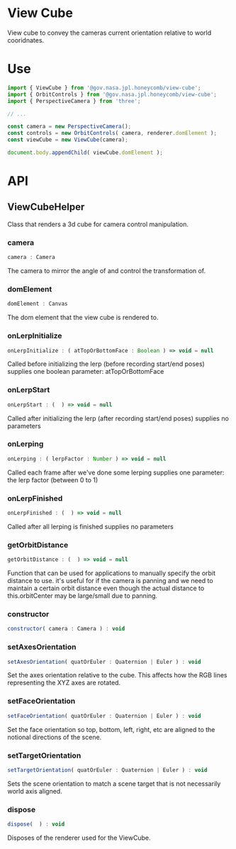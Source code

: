 # View Cube

View cube to convey the cameras current orientation relative to world cooridnates.

# Use

```js
import { ViewCube } from '@gov.nasa.jpl.honeycomb/view-cube';
import { OrbitControls } from '@gov.nasa.jpl.honeycomb/view-cube';
import { PerspectiveCamera } from 'three';

// ...

const camera = new PerspectiveCamera();
const controls = new OrbitControls( camera, renderer.domElement );
const viewCube = new ViewCube(camera);

document.body.appendChild( viewCube.domElement );
```

# API

<!-- START_AUTOGENERATED_DOCS -->
## ViewCubeHelper

Class that renders a 3d cube for camera control manipulation.

### camera<a name="ViewCubeHelper#camera"></a>

```js
camera : Camera
```


The camera to mirror the angle of and control the transformation of.


### domElement<a name="ViewCubeHelper#domElement"></a>

```js
domElement : Canvas
```


The dom element that the view cube is rendered to.


### onLerpInitialize<a name="ViewCubeHelper#onLerpInitialize"></a>

```js
onLerpInitialize : ( atTopOrBottomFace : Boolean ) => void = null
```


Called before initializing the lerp (before recording start/end poses)
supplies one boolean parameter: atTopOrBottomFace


### onLerpStart<a name="ViewCubeHelper#onLerpStart"></a>

```js
onLerpStart : (  ) => void = null
```


Called after initializing the lerp (after recording start/end poses)
supplies no parameters


### onLerping<a name="ViewCubeHelper#onLerping"></a>

```js
onLerping : ( lerpFactor : Number ) => void = null
```


Called each frame after we've done some lerping
supplies one parameter: the lerp factor (between 0 to 1)


### onLerpFinished<a name="ViewCubeHelper#onLerpFinished"></a>

```js
onLerpFinished : (  ) => void = null
```


Called after all lerping is finished
supplies no parameters


### getOrbitDistance<a name="ViewCubeHelper#getOrbitDistance"></a>

```js
getOrbitDistance : (  ) => void = null
```


Function that can be used for applications to manually specify the orbit distance to use.
it's useful for if the camera is panning and we need to maintain a certain orbit distance
even though the actual distance to this.orbitCenter may be large/small due to panning.


### constructor

```js
constructor( camera : Camera ) : void
```

### setAxesOrientation<a name="ViewCubeHelper#setAxesOrientation"></a>

```js
setAxesOrientation( quatOrEuler : Quaternion | Euler ) : void
```

Set the axes orientation relative to the cube. This affects how the RGB
lines representing the XYZ axes are rotated.

### setFaceOrientation<a name="ViewCubeHelper#setFaceOrientation"></a>

```js
setFaceOrientation( quatOrEuler : Quaternion | Euler ) : void
```

Set the face orientation so top, bottom, left, right, etc are aligned to the
notional directions of the scene.

### setTargetOrientation<a name="ViewCubeHelper#setTargetOrientation"></a>

```js
setTargetOrientation( quatOrEuler : Quaternion | Euler ) : void
```

Sets the scene orientation to match a scene target that is not necessarily world
axis aligned.

### dispose<a name="ViewCubeHelper#dispose"></a>

```js
dispose(  ) : void
```

Disposes of the renderer used for the ViewCube.


<!-- END_AUTOGENERATED_DOCS -->
